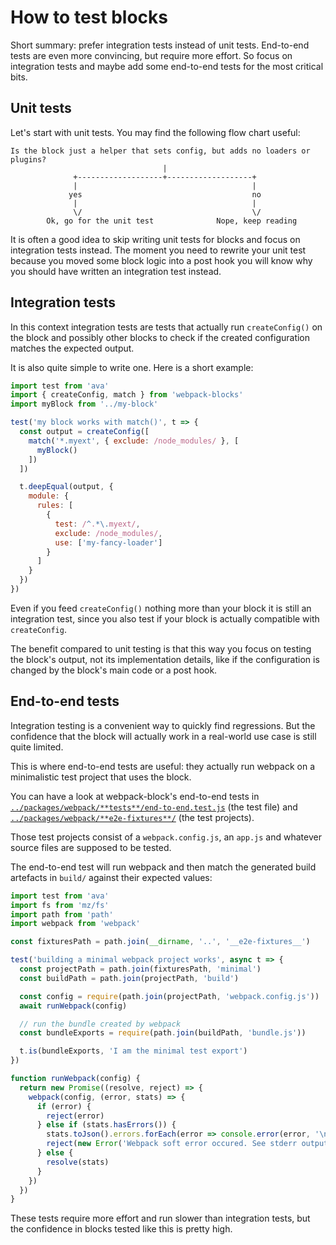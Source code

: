 # How to test blocks

Short summary: prefer integration tests instead of unit tests. End-to-end tests are even more
convincing, but require more effort. So focus on integration tests and maybe add some end-to-end
tests for the most critical bits.

## Unit tests

Let's start with unit tests. You may find the following flow chart useful:

```
Is the block just a helper that sets config, but adds no loaders or plugins?
                                  |
              +-------------------+-------------------+
              |                                       |
             yes                                      no
              |                                       |
              \/                                      \/
        Ok, go for the unit test              Nope, keep reading
```

It is often a good idea to skip writing unit tests for blocks and focus on integration tests
instead. The moment you need to rewrite your unit test because you moved some block logic into a
post hook you will know why you should have written an integration test instead.

## Integration tests

In this context integration tests are tests that actually run `createConfig()` on the block and
possibly other blocks to check if the created configuration matches the expected output.

It is also quite simple to write one. Here is a short example:

<!-- prettier-ignore-start -->
```js
import test from 'ava'
import { createConfig, match } from 'webpack-blocks'
import myBlock from '../my-block'

test('my block works with match()', t => {
  const output = createConfig([
    match('*.myext', { exclude: /node_modules/ }, [
      myBlock()
    ])
  ])

  t.deepEqual(output, {
    module: {
      rules: [
        {
          test: /^.*\.myext/,
          exclude: /node_modules/,
          use: ['my-fancy-loader']
        }
      ]
    }
  })
})
```
<!-- prettier-ignore-end -->

Even if you feed `createConfig()` nothing more than your block it is still an integration test,
since you also test if your block is actually compatible with `createConfig`.

The benefit compared to unit testing is that this way you focus on testing the block's output, not
its implementation details, like if the configuration is changed by the block's main code or a post
hook.

## End-to-end tests

Integration testing is a convenient way to quickly find regressions. But the confidence that the
block will actually work in a real-world use case is still quite limited.

This is where end-to-end tests are useful: they actually run webpack on a minimalistic test project
that uses the block.

You can have a look at webpack-block's end-to-end tests in
[`../packages/webpack/**tests**/end-to-end.test.js`](packages/webpack/__tests__/end-to-end.test.js)
(the test file) and [`../packages/webpack/**e2e-fixtures**/`](packages/webpack/__e2e-fixtures__/)
(the test projects).

Those test projects consist of a `webpack.config.js`, an `app.js` and whatever source files are
supposed to be tested.

The end-to-end test will run webpack and then match the generated build artefacts in `build/`
against their expected values:

```js
import test from 'ava'
import fs from 'mz/fs'
import path from 'path'
import webpack from 'webpack'

const fixturesPath = path.join(__dirname, '..', '__e2e-fixtures__')

test('building a minimal webpack project works', async t => {
  const projectPath = path.join(fixturesPath, 'minimal')
  const buildPath = path.join(projectPath, 'build')

  const config = require(path.join(projectPath, 'webpack.config.js'))
  await runWebpack(config)

  // run the bundle created by webpack
  const bundleExports = require(path.join(buildPath, 'bundle.js'))

  t.is(bundleExports, 'I am the minimal test export')
})

function runWebpack(config) {
  return new Promise((resolve, reject) => {
    webpack(config, (error, stats) => {
      if (error) {
        reject(error)
      } else if (stats.hasErrors()) {
        stats.toJson().errors.forEach(error => console.error(error, '\n'))
        reject(new Error('Webpack soft error occured. See stderr output.'))
      } else {
        resolve(stats)
      }
    })
  })
}
```

These tests require more effort and run slower than integration tests, but the confidence in blocks
tested like this is pretty high.
